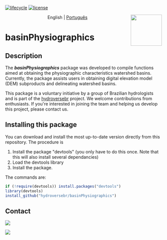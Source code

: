 [![lifecycle](https://img.shields.io/badge/lifecycle-experimental-orange.svg)](https://www.tidyverse.org/lifecycle/#experimental) 
[![license](https://img.shields.io/badge/license-GPL3-lightgrey.svg)](https://choosealicense.com/)

<img align='right' src='https://github.com/hydroversebr/hydrobr/blob/main/man/figures/logo.png' width="100">

<p align="center">
  <span>English</span> |
  <a href="https://github.com/hydroversebr/basinPhysiografics/tree/main/lang/portugues">Português</a>

# **basinPhysiographics**


## Description

The ***basinPhysiographics*** package was developed to compile functions aimed at obtaining the physiographic characteristics watershed basins. Currently, the package assists users in obtaining digital elevation model (DEM) subproducts and delineating watershed basins.

This package is a voluntary initiative by a group of Brazilian hydrologists and is part of the <a href="https://github.com/hydroversebr/">hydroversebr</a> project. We welcome contributions from enthusiasts. If you're interested in joining the team and helping us develop this project, please contact us.

## Installing this package

You can download and install the most up-to-date version directly from this repository. The procedure is
1. Install the package "devtools" (you only have to do this once. Note that this will also install several dependancies)
2. Load the devtools library
3. Install the package.

The commands are:
``` R
if (!require(devtools)) install.packages("devtools")
library(devtools)
install_github("hydroversebr/basinPhysiographics")
```

## Contact

<div> 
  <a href = "mailto:hydroversebr@gmail.com; tcalegario@gmail.com; daniel_althoff@hotmail.com;"><img src="https://img.shields.io/badge/Gmail-D14836?style=for-the-badge&logo=gmail&logoColor=white" target="_blank"></a>

  ![](https://komarev.com/ghpvc/?username=hydrobr)



